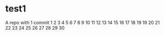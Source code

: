# test1
A repo with 1 commit
1
2
3
4
5
6
7
8
9
10
11
12
13
14
15
16
17
18
19
19
20
21
22
23
24
25
26
27
28
29
30
